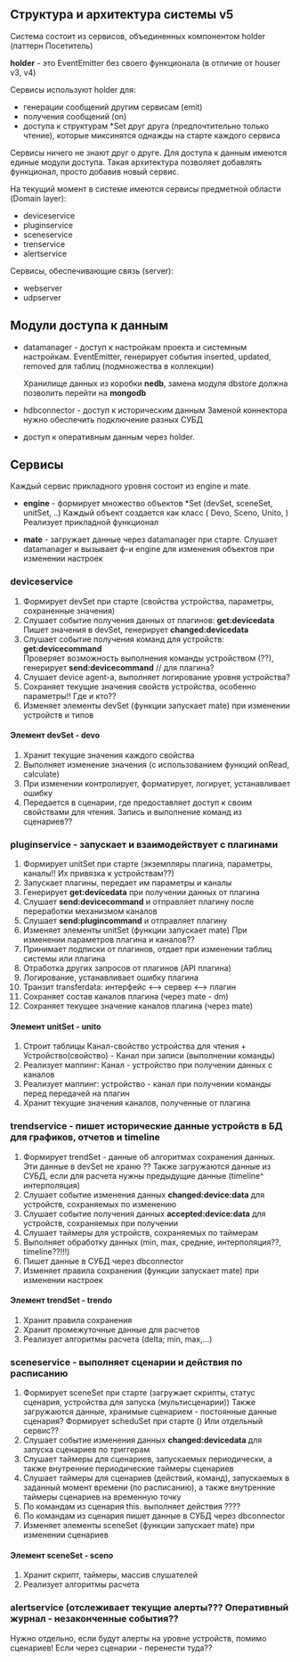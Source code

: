 ## Структура и архитектура системы v5

Система состоит из сервисов, объединенных компонентом holder (паттерн Посетитель)

**holder** - это EventEmitter без своего функционала (в отличие от houser v3, v4)

Сервисы используют holder  для: 
 - генерации сообщений другим сервисам (emit)
 - получения сообщений (on)
 - доступа к структурам *Set друг друга (предпочтительно только чтение), которые миксинятся однажды на старте каждого сервиса

Сервисы ничего не знают друг о друге. Для доступа к  данным имеются единые модули доступа.
Такая архитектура позволяет добавлять функционал, просто добавив новый сервис. 

На текущий момент в системе имеются сервисы предметной области (Domain layer):
 - deviceservice
 - pluginservice
 - sceneservice
 - trenservice
 - alertservice

Сервисы, обеспечивающие связь (server):
 - webserver
 - udpserver 

## Модули доступа к данным

 - datamanager - доступ к настройкам проекта и системным  настройкам. 
   EventEmitter, генерирует события inserted, updated, removed для таблиц (подмножества в коллекции)

   Хранилище данных из коробки **nedb**, замена модуля dbstore должна позволить перейти на **mongodb**

 - hdbconnector - доступ к историческим данным
   Заменой коннектора нужно обеспечить подключение разных СУБД 

 - доступ к оперативным данным через holder.

## Сервисы 
 Каждый сервис прикладного уровня состоит из engine и mate.

  - **engine** - формирует множество объектов *Set (devSet, sceneSet, unitSet, ..)
    Каждый объект создается как класс ( Devo, Sceno, Unito, )
    Реализует прикладной функционал

  - **mate** - загружает данные через  datamanager при старте.
    Слушает datamanager и вызывает ф-и engine для изменения объектов при изменении настроек

### deviceservice

  1. Формирует  devSet при старте (свойства устройства, параметры, сохраненные значения)
  2. Слушает событие получения данных от плагинов: **get:devicedata**
     Пишет значения в devSet, генерирует **changed:devicedata**
  3. Слушает событие получения команд для устройств: **get:devicecommand**  
     Проверяет возможность выполнения команды устройством (??), генерирует **send:devicecommand** // для плагина?
  4. Слушает  device agent-a, выполняет логирование уровня устройства?
  5. Сохраняет текущие значения свойств устройства, особенно параметры!! Где и кто?? 
  6. Изменяет элементы  devSet (функции запускает mate) при изменении устройств и типов

#### Элемент devSet - devo
  1. Хранит текущие значения каждого свойства
  2. Выполняет изменение значения (с использованием функций onRead, calculate)
  3. При изменении контролирует, форматирует, логирует, устанавливает ошибку  
  4. Передается в сценарии, где предоставляет доступ к своим свойствами для чтения. Запись и выполнение команд из сценариев??

### pluginservice - запускает и взаимодействует с плагинами

  1. Формирует  unitSet при старте (экземпляры плагина, параметры, каналы!! Их привязка к устройствам??)
  2. Запускает плагины, передает им параметры и каналы
  3. Генерирует **get:devicedata**  при получении данных от плагина
  4. Слушает  **send:devicecommand** и отправляет плагину после переработки механизмом каналов
  5. Слушает  **send:plugincommand** и отправляет плагину 
  6. Изменяет элементы  unitSet (функции запускает mate) При изменении параметров плагина и каналов??
  7. Принимает подписки от плагинов, отдает при изменении таблиц системы или плагина 
  8. Отработка других запросов от плагинов  (API плагина) 
  9. Логирование, устанавливает ошибку плагина
 10. Транзит transferdata: интерфейс <--> сервер  <--> плагин
 11. Сохраняет состав каналов плагина (через mate - dm)   
 12. Сохраняет текущее значение каналов плагина (через mate)   

#### Элемент unitSet - unito
  1. Строит таблицы Канал-свойство устройства для чтения + Устройство(свойство) - Канал при записи (выполнении команды)
  2. Реализует маппинг: Канал - устройство при получении данных с каналов
  3. Реализует маппинг: устройство  - канал при получении команды перед передачей на плагин
  4. Хранит текущие значения каналов, полученные от плагина
  

### trendservice - пишет исторические данные устройств в БД для графиков, отчетов и timeline 

  1. Формирует trendSet - данные об алгоритмах сохранения данных. Эти данные в devSet не храню
     ?? Также загружаются данные из СУБД, если для расчета нужны предыдущие данные (timeline^ интерполяция)
  2. Слушает событие изменения данных **changed:device:data** для устройств, сохраняемых по изменению
  3. Слушает событие получения данных **accepted:device:data** для устройств, сохраняемых при получении
  4. Слушает таймеры для устройств, сохраняемых по таймерам
  5. Выполняет обработку данных (min, max, средние, интерполяция??, timeline??!!!)
  6. Пишет данные в СУБД через dbconnector
  7. Изменяет правила сохранения (функции запускает mate) при изменении настроек

#### Элемент trendSet - trendo
  1. Хранит правила сохранения
  2. Хранит промежуточные данные для расчетов
  3. Реализует алгоритмы расчета (delta; min, max,...)
  
  
### sceneservice - выполняет сценарии и действия по расписанию

  1. Формирует  sceneSet при старте (загружает cкрипты, статус сценария, устройства для запуска (мультисценарии))
     Также загружаются данные, хранимые сценарием - постоянные данные сценария?
     Формирует   scheduSet при старте () Или отдельный сервис??
  2. Слушает событие изменения данных **changed:devicedata** для запуска сценариев по триггерам
  3. Слушает таймеры для сценариев, запускаемых периодически, а также внутренние периодические таймеры сценариев 
  4. Слушает таймеры для сценариев (действий, команд), запускаемых в заданный момент времени (по расписанию),
     а также внутренние таймеры сценариев на временную точку
  5. По командам из сценария this. выполняет действия ????
  6. По командам из сценария пишет данные в СУБД через dbconnector
  7. Изменяет элементы   sceneSet (функции запускает mate) при изменении сценариев

#### Элемент sceneSet - sceno
  1. Хранит  скрипт, таймеры, массив слушателей
  2. Реализует алгоритмы расчета
  

### alertservice (отслеживает текущие алерты??? Оперативный журнал - незаконченные события??

  Нужно отдельно, если будут алерты на уровне устройств, помимо сценариев! Если через сценарии - перенести туда??

 